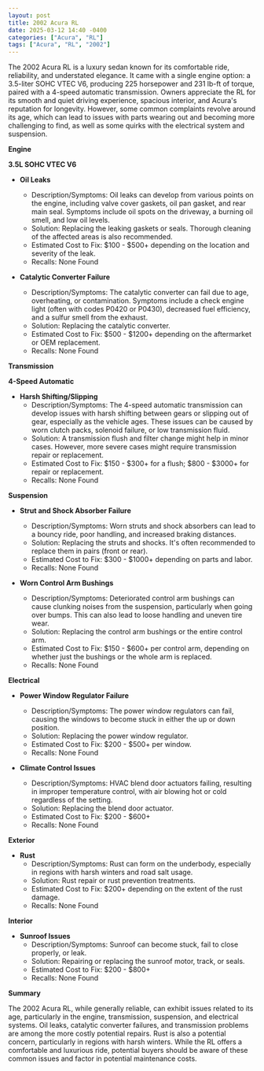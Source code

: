 ```yaml
---
layout: post
title: 2002 Acura RL
date: 2025-03-12 14:40 -0400
categories: ["Acura", "RL"]
tags: ["Acura", "RL", "2002"]
---
```

The 2002 Acura RL is a luxury sedan known for its comfortable ride, reliability, and understated elegance. It came with a single engine option: a 3.5-liter SOHC VTEC V6, producing 225 horsepower and 231 lb-ft of torque, paired with a 4-speed automatic transmission. Owners appreciate the RL for its smooth and quiet driving experience, spacious interior, and Acura's reputation for longevity. However, some common complaints revolve around its age, which can lead to issues with parts wearing out and becoming more challenging to find, as well as some quirks with the electrical system and suspension.

**Engine**

**3.5L SOHC VTEC V6**

*   **Oil Leaks**
    *   Description/Symptoms: Oil leaks can develop from various points on the engine, including valve cover gaskets, oil pan gasket, and rear main seal. Symptoms include oil spots on the driveway, a burning oil smell, and low oil levels.
    *   Solution: Replacing the leaking gaskets or seals. Thorough cleaning of the affected areas is also recommended.
    *   Estimated Cost to Fix: $100 - $500+ depending on the location and severity of the leak.
    * Recalls: None Found

*   **Catalytic Converter Failure**
    *   Description/Symptoms: The catalytic converter can fail due to age, overheating, or contamination. Symptoms include a check engine light (often with codes P0420 or P0430), decreased fuel efficiency, and a sulfur smell from the exhaust.
    *   Solution: Replacing the catalytic converter.
    *   Estimated Cost to Fix: $500 - $1200+ depending on the aftermarket or OEM replacement.
    * Recalls: None Found

**Transmission**

**4-Speed Automatic**

*   **Harsh Shifting/Slipping**
    *   Description/Symptoms: The 4-speed automatic transmission can develop issues with harsh shifting between gears or slipping out of gear, especially as the vehicle ages. These issues can be caused by worn clutch packs, solenoid failure, or low transmission fluid.
    *   Solution: A transmission flush and filter change might help in minor cases. However, more severe cases might require transmission repair or replacement.
    *   Estimated Cost to Fix: $150 - $300+ for a flush; $800 - $3000+ for repair or replacement.
    * Recalls: None Found

**Suspension**

*   **Strut and Shock Absorber Failure**
    *   Description/Symptoms: Worn struts and shock absorbers can lead to a bouncy ride, poor handling, and increased braking distances.
    *   Solution: Replacing the struts and shocks. It's often recommended to replace them in pairs (front or rear).
    *   Estimated Cost to Fix: $300 - $1000+ depending on parts and labor.
    * Recalls: None Found

*   **Worn Control Arm Bushings**
    *   Description/Symptoms: Deteriorated control arm bushings can cause clunking noises from the suspension, particularly when going over bumps. This can also lead to loose handling and uneven tire wear.
    *   Solution: Replacing the control arm bushings or the entire control arm.
    *   Estimated Cost to Fix: $150 - $600+ per control arm, depending on whether just the bushings or the whole arm is replaced.
    * Recalls: None Found

**Electrical**

*   **Power Window Regulator Failure**
    *   Description/Symptoms: The power window regulators can fail, causing the windows to become stuck in either the up or down position.
    *   Solution: Replacing the power window regulator.
    *   Estimated Cost to Fix: $200 - $500+ per window.
    * Recalls: None Found

*   **Climate Control Issues**
    *   Description/Symptoms: HVAC blend door actuators failing, resulting in improper temperature control, with air blowing hot or cold regardless of the setting.
    *   Solution: Replacing the blend door actuator.
    *   Estimated Cost to Fix: $200 - $600+
    * Recalls: None Found

**Exterior**

*   **Rust**
    *   Description/Symptoms: Rust can form on the underbody, especially in regions with harsh winters and road salt usage.
    *   Solution: Rust repair or rust prevention treatments.
    *   Estimated Cost to Fix: $200+ depending on the extent of the rust damage.
    * Recalls: None Found

**Interior**

*   **Sunroof Issues**
    *   Description/Symptoms: Sunroof can become stuck, fail to close properly, or leak.
    *   Solution: Repairing or replacing the sunroof motor, track, or seals.
    *   Estimated Cost to Fix: $200 - $800+
    * Recalls: None Found

**Summary**

The 2002 Acura RL, while generally reliable, can exhibit issues related to its age, particularly in the engine, transmission, suspension, and electrical systems. Oil leaks, catalytic converter failures, and transmission problems are among the more costly potential repairs. Rust is also a potential concern, particularly in regions with harsh winters. While the RL offers a comfortable and luxurious ride, potential buyers should be aware of these common issues and factor in potential maintenance costs.

